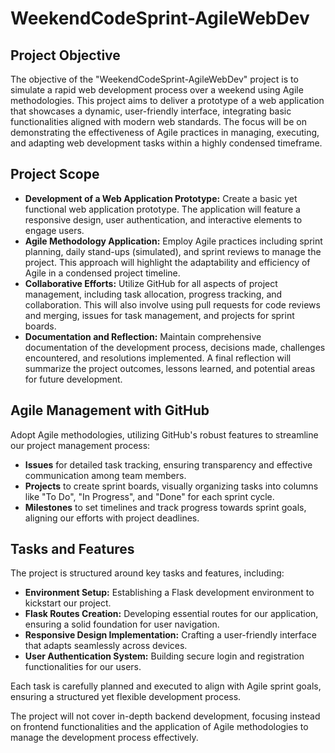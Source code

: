 # WeekendCodeSprint-AgileWebDev
## Project Objective
The objective of the "WeekendCodeSprint-AgileWebDev" project is to simulate a rapid web development process over a weekend using Agile methodologies. This project aims to deliver a prototype of a web application that showcases a dynamic, user-friendly interface, integrating basic functionalities aligned with modern web standards. The focus will be on demonstrating the effectiveness of Agile practices in managing, executing, and adapting web development tasks within a highly condensed timeframe.
## Project Scope
- **Development of a Web Application Prototype:** Create a basic yet functional web application prototype. The application will feature a responsive design, user authentication, and interactive elements to engage users.
- **Agile Methodology Application:** Employ Agile practices including sprint planning, daily stand-ups (simulated), and sprint reviews to manage the project. This approach will highlight the adaptability and efficiency of Agile in a condensed project timeline.
- **Collaborative Efforts:** Utilize GitHub for all aspects of project management, including task allocation, progress tracking, and collaboration. This will also involve using pull requests for code reviews and merging, issues for task management, and projects for sprint boards.
- **Documentation and Reflection:** Maintain comprehensive documentation of the development process, decisions made, challenges encountered, and resolutions implemented. A final reflection will summarize the project outcomes, lessons learned, and potential areas for future development.
## Agile Management with GitHub
Adopt Agile methodologies, utilizing GitHub's robust features to streamline our project management process:
- **Issues** for detailed task tracking, ensuring transparency and effective communication among team members.
- **Projects** to create sprint boards, visually organizing tasks into columns like "To Do", "In Progress", and "Done" for each sprint cycle.
- **Milestones** to set timelines and track progress towards sprint goals, aligning our efforts with project deadlines.
## Tasks and Features
The project is structured around key tasks and features, including:
- **Environment Setup:** Establishing a Flask development environment to kickstart our project.
- **Flask Routes Creation:** Developing essential routes for our application, ensuring a solid foundation for user navigation.
- **Responsive Design Implementation:** Crafting a user-friendly interface that adapts seamlessly across devices.
- **User Authentication System:** Building secure login and registration functionalities for our users.
  
Each task is carefully planned and executed to align with Agile sprint goals, ensuring a structured yet flexible development process.
  
The project will not cover in-depth backend development, focusing instead on frontend functionalities and the application of Agile methodologies to manage the development process effectively.
